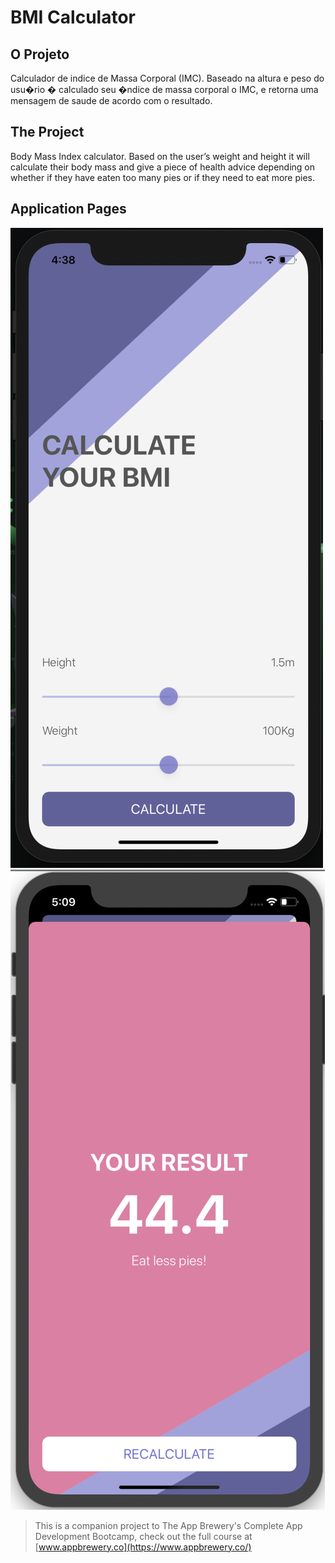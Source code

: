# BMI Calculator

## O Projeto

Calculador de indice de Massa Corporal (IMC). Baseado na altura e peso do usu�rio � calculado seu �ndice de massa corporal o IMC, e retorna uma mensagem de saude de acordo com o resultado.

## The Project

Body Mass Index calculator. Based on the user’s weight and height it will calculate their body mass and give a piece of health advice depending on whether if they have eaten too many pies or if they need to eat more pies.

## Application Pages

![image alt >](./ReadAssets/IBMHome.png)
![image alt <](./ReadAssets/IBMResult2.png)

> This is a companion project to The App Brewery's Complete App Development Bootcamp, check out the full course at [www.appbrewery.co](https://www.appbrewery.co/)
